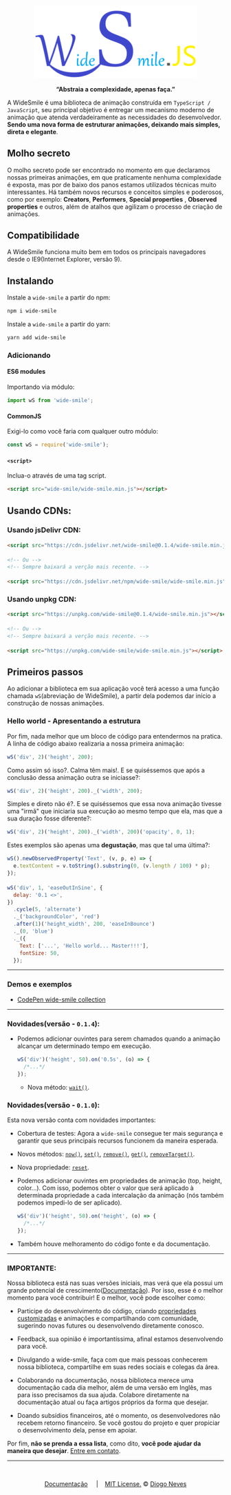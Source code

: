 ﻿<p align='center'>
  <img src='https://github.com/diogoneves07/wide-smile/blob/main/other/img/small-wide-smile.png' alt='WideSmile - logo'  width='380px' />
</p>

<p align='center'><strong>“Abstraia a complexidade, apenas faça.”</strong></p>

A WideSmile é uma biblioteca de animação construída em `TypeScript / JavaScript`, seu principal objetivo é entregar um mecanismo moderno de animação que atenda verdadeiramente as necessidades do desenvolvedor. **Sendo uma nova forma de estruturar animações, deixando mais simples, direta e elegante**.

## Molho secreto

O molho secreto pode ser encontrado no momento em que declaramos nossas primeiras animações, em que praticamente nenhuma complexidade é exposta, mas por de baixo dos panos estamos utilizados técnicas muito interessantes. Há também novos recursos e conceitos simples e poderosos, como por exemplo: **Creators**, **Performers**, **Special properties** , **Observed properties** e outros, além de atalhos que agilizam o processo de criação de animações.

## Compatibilidade

A WideSmile funciona muito bem em todos os principais navegadores desde o IE9(Internet Explorer, versão 9).

## Instalando

Instale a `wide-smile` a partir do npm:

```bash
npm i wide-smile
```

Instale a `wide-smile` a partir do yarn:

```bash
yarn add wide-smile
```

### Adicionando

#### ES6 modules

Importando via módulo:

```javascript
import wS from 'wide-smile';
```

#### CommonJS

Exigi-lo como você faria com qualquer outro módulo:

```javascript
const wS = require('wide-smile');
```

#### `<script>`

Inclua-o através de uma tag script.

```html
<script src="wide-smile/wide-smile.min.js"></script>
```

## Usando CDNs:

### Usando jsDelivr CDN:

```html
<script src="https://cdn.jsdelivr.net/wide-smile@0.1.4/wide-smile.min.js"></script>

<!-- Ou -->
<!-- Sempre baixará a verção mais recente. -->

<script src="https://cdn.jsdelivr.net/npm/wide-smile/wide-smile.min.js"></script>
```

### Usando unpkg CDN:

```html
<script src="https://unpkg.com/wide-smile@0.1.4/wide-smile.min.js"></script>

<!-- Ou -->
<!-- Sempre baixará a verção mais recente. -->

<script src="https://unpkg.com/wide-smile/wide-smile.min.js"></script>
```

>

## Primeiros passos

Ao adicionar a biblioteca em sua aplicação você terá acesso a uma função chamada `wS`(abreviação de WideSmile), a partir dela podemos dar início a construção de nossas animações.

### Hello world - Apresentando a estrutura

Por fim, nada melhor que um bloco de código para entendermos na pratica. A linha de código abaixo realizaria a nossa primeira animação:

```javascript
wS('div', 2)('height', 200);
```

Como assim só isso?. Calma têm mais!. E se quiséssemos que após a conclusão dessa animação outra se iniciasse?:

```javascript
wS('div', 2)('height', 200)._('width', 200);
```

Simples e direto não é?. E se quiséssemos que essa nova animação tivesse uma "irmã" que iniciaria sua execução ao mesmo tempo que ela, mas que a sua duração fosse diferente?:

```javascript
wS('div', 2)('height', 200)._('width', 200)('opacity', 0, 1);
```

Estes exemplos são apenas uma **degustação**, mas que tal uma última?:

```javascript
wS().newObservedProperty('Text', (v, p, e) => {
  e.textContent = v.toString().substring(0, (v.length / 100) * p);
});

wS('div', 1, 'easeOutInSine', {
  delay: '0.1 <>',
})
  .cycle(5, 'alternate')
  ._('backgroundColor', 'red')
  .after(1)('height_width', 200, 'easeInBounce')
  ._(0, 'blue')
  ._({
    Text: ['...', 'Hello world... Master!!!'],
    fontSize: 50,
  });
```

---

### Demos e exemplos

- [CodePen wide-smile collection](https://codepen.io/collection/jbzpzE)

---

### Novidades(versão - `0.1.4`):

- Podemos adicionar ouvintes para serem chamados quando a animação alcançar um determinado tempo em execução.

  ```javascript
  wS('div')('height', 50).on('0.5s', (o) => {
    /*...*/
  });
  ```

  - Nova método:
    [`wait()`](<https://github.com/diogoneves07/wide-smile/wiki/M%C3%A9todo-wait()>).

### Novidades(versão - `0.1.0`):

Esta nova versão conta com novidades importantes:

- Cobertura de testes:
  Agora a `wide-smile` consegue ter mais segurança e garantir que seus principais recursos funcionem da maneira esperada.

- Novos métodos:
  [`now()`](<https://github.com/diogoneves07/wide-smile/wiki/M%C3%A9todo-now()>), [`set()`](<https://github.com/diogoneves07/wide-smile/wiki/M%C3%A9todo-set()>), [`remove()`](<https://github.com/diogoneves07/wide-smile/wiki/M%C3%A9todo-remove()>), [`get()`](<https://github.com/diogoneves07/wide-smile/wiki/M%C3%A9todo-get()>), [`removeTarget()`](<https://github.com/diogoneves07/wide-smile/wiki/M%C3%A9todo-removeTarget()>).

- Nova propriedade:
  [`reset`](https://github.com/diogoneves07/wide-smile/wiki/Propriedade-reset).

- Podemos adicionar ouvintes em propriedades de animação (top, height, color...). Com isso, podemos obter o valor que será aplicado à determinada propriedade a cada intercalação da animação (nós também podemos impedi-lo de ser aplicado).
  ```javascript
  wS('div')('height', 50).on('height', (o) => {
    /*...*/
  });
  ```
- Também houve melhoramento do código fonte e da documentação.

---

### IMPORTANTE:

Nossa biblioteca está nas suas versões iniciais, mas verá que ela possui um grande potencial de crescimento([Documentação](https://github.com/diogoneves07/wide-smile/wiki)). Por isso, esse é o melhor momento para você contribuir! E o melhor, você pode escolher como:

- Participe do desenvolvimento do código, criando [propriedades customizadas](https://github.com/diogoneves07/wide-smile/wiki/Propriedades-customizadas-%7C-Hooks) e animações e compartilhando com comunidade, sugerindo novas futures ou desenvolvendo diretamente conosco.

- Feedback, sua opinião é importantíssima, afinal estamos desenvolvendo para você.

- Divulgando a wide-smile, faça com que mais pessoas conhecerem nossa biblioteca, compartilhe em suas redes sociais e colegas da área.

- Colaborando na documentação, nossa biblioteca merece uma documentação cada dia melhor, além de uma versão em Inglês, mas para isso precisamos da sua ajuda. Colabore diretamente na documentação atual ou faça artigos próprios da forma que desejar.

- Doando subsídios financeiros, até o momento, os desenvolvedores não recebem retorno financeiro. Se você gostou do projeto e quer propiciar o desenvolvimento dela, pense em apoiar.

Por fim, **não se prenda a essa lista**, como dito, **você pode ajudar da maneira que desejar**. [Entre em contato](mailto:ndiogo778@gmail.com).

---

<br />
<p align='center'> 
  <a href='https://github.com/diogoneves07/wide-smile/wiki'>Documentação</a> &nbsp;&nbsp;&nbsp; | &nbsp;&nbsp;&nbsp;<a href='https://github.com/diogoneves07/wide-smile/LICENSE'>MIT License.</a> © <a href='http://linkedin.com/in/diogoneves07/'>Diogo Neves</a>
</p>
